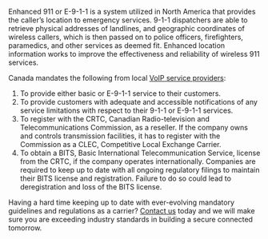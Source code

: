 Enhanced 911 or E-9-1-1 is a system utilized in North America that provides the caller’s location to emergency services. 9-1-1 dispatchers are able to retrieve physical addresses of landlines, and geographic coordinates of wireless callers, which is then passed on to police officers, firefighters, paramedics, and other services as deemed fit. Enhanced location information works to improve the effectiveness and reliability of wireless 911 services.  

Canada mandates the following from local [VoIP service providers](https://www.sipstack.com/resources/blog/voip-technology-explained): 

1. To provide either basic or E-9-1-1 service to their customers.  
2. To provide customers with adequate and accessible notifications of any service limitations with respect to their 9-1-1 or E-9-1-1 services.  
3. To register with the CRTC, Canadian Radio-television and Telecommunications Commission, as a reseller. If the company owns and controls transmission facilities, it has to register with the Commission as a CLEC, Competitive Local Exchange Carrier.  
4. To obtain a BITS, Basic International Telecommunication Service, license from the CRTC, if the company operates internationally. 
Companies are required to keep up to date with all ongoing regulatory filings to maintain their BITS license and registration. Failure to do so could lead to deregistration and loss of the BITS license. 

Having a hard time keeping up to date with ever-evolving mandatory guidelines and regulations as a carrier? [Contact us]( https://www.sipstack.com/contact/us) today and we will make sure you are exceeding industry standards in building a secure connected tomorrow.  
